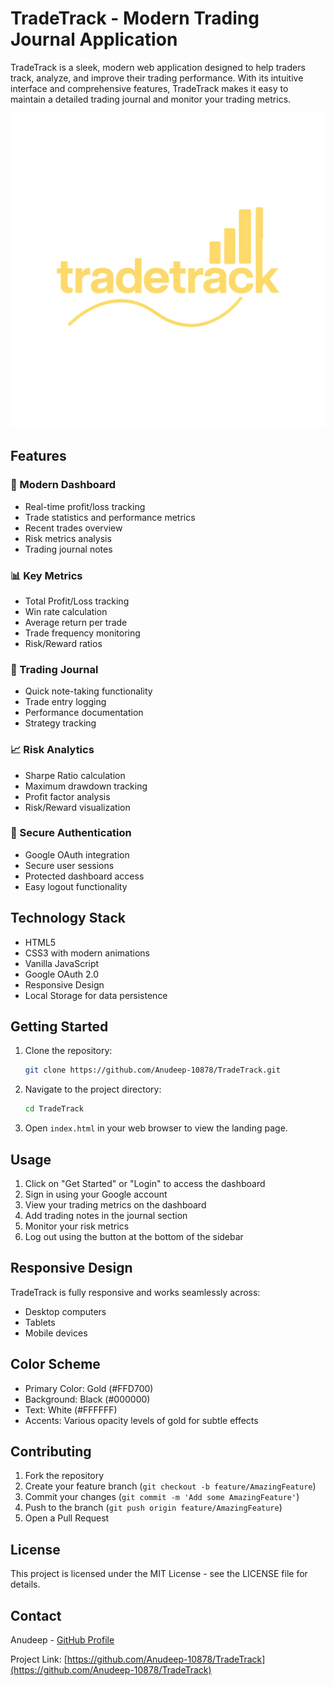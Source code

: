 # TradeTrack - Modern Trading Journal Application

TradeTrack is a sleek, modern web application designed to help traders track, analyze, and improve their trading performance. With its intuitive interface and comprehensive features, TradeTrack makes it easy to maintain a detailed trading journal and monitor your trading metrics.

![TradeTrack Dashboard](logo.png)

## Features

### 🎯 Modern Dashboard

- Real-time profit/loss tracking
- Trade statistics and performance metrics
- Recent trades overview
- Risk metrics analysis
- Trading journal notes

### 📊 Key Metrics

- Total Profit/Loss tracking
- Win rate calculation
- Average return per trade
- Trade frequency monitoring
- Risk/Reward ratios

### 📝 Trading Journal

- Quick note-taking functionality
- Trade entry logging
- Performance documentation
- Strategy tracking

### 📈 Risk Analytics

- Sharpe Ratio calculation
- Maximum drawdown tracking
- Profit factor analysis
- Risk/Reward visualization

### 🔐 Secure Authentication

- Google OAuth integration
- Secure user sessions
- Protected dashboard access
- Easy logout functionality

## Technology Stack

- HTML5
- CSS3 with modern animations
- Vanilla JavaScript
- Google OAuth 2.0
- Responsive Design
- Local Storage for data persistence

## Getting Started

1. Clone the repository:

   ```bash
   git clone https://github.com/Anudeep-10878/TradeTrack.git
   ```

2. Navigate to the project directory:

   ```bash
   cd TradeTrack
   ```

3. Open `index.html` in your web browser to view the landing page.

## Usage

1. Click on "Get Started" or "Login" to access the dashboard
2. Sign in using your Google account
3. View your trading metrics on the dashboard
4. Add trading notes in the journal section
5. Monitor your risk metrics
6. Log out using the button at the bottom of the sidebar

## Responsive Design

TradeTrack is fully responsive and works seamlessly across:

- Desktop computers
- Tablets
- Mobile devices

## Color Scheme

- Primary Color: Gold (#FFD700)
- Background: Black (#000000)
- Text: White (#FFFFFF)
- Accents: Various opacity levels of gold for subtle effects

## Contributing

1. Fork the repository
2. Create your feature branch (`git checkout -b feature/AmazingFeature`)
3. Commit your changes (`git commit -m 'Add some AmazingFeature'`)
4. Push to the branch (`git push origin feature/AmazingFeature`)
5. Open a Pull Request

## License

This project is licensed under the MIT License - see the LICENSE file for details.

## Contact

Anudeep - [GitHub Profile](https://github.com/Anudeep-10878)

Project Link: [https://github.com/Anudeep-10878/TradeTrack](https://github.com/Anudeep-10878/TradeTrack)
